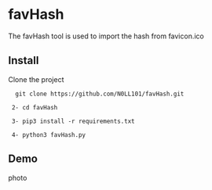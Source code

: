 
# favHash

The favHash tool is used to import the hash from favicon.ico



## Install 

Clone the project

```
  git clone https://github.com/N0LL101/favHash.git

 2- cd favHash
  
 3- pip3 install -r requirements.txt 
 
 4- python3 favHash.py
```

## Demo

photo 

